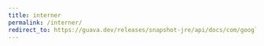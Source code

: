 ```yaml
---
title: interner
permalink: /interner/
redirect_to: https://guava.dev/releases/snapshot-jre/api/docs/com/google/common/collect/Interner.html
---
```

